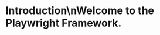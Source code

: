 <!-- Source: /Users/mzahirudeen/playwright-framework/docs/docusaurus/docs/docusaurus/docs/intro.md -->

# Introduction\nWelcome to the Playwright Framework.
